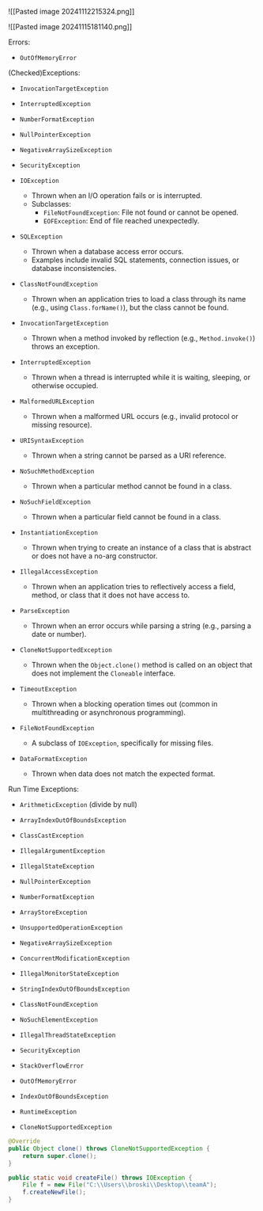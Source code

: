 
![[Pasted image 20241112215324.png]]

![[Pasted image 20241115181140.png]]



Errors:
- `OutOfMemoryError`

(Checked)Exceptions:
- `InvocationTargetException`
- `InterruptedException`
- `NumberFormatException`
- `NullPointerException`
- `NegativeArraySizeException`
- `SecurityException`

- `IOException`
    - Thrown when an I/O operation fails or is interrupted.
    - Subclasses:
        - `FileNotFoundException`: File not found or cannot be opened.
        - `EOFException`: End of file reached unexpectedly.
- `SQLException`
    - Thrown when a database access error occurs.
    - Examples include invalid SQL statements, connection issues, or database inconsistencies.
- `ClassNotFoundException`
    - Thrown when an application tries to load a class through its name (e.g., using `Class.forName()`), but the class cannot be found.
- `InvocationTargetException`
    - Thrown when a method invoked by reflection (e.g., `Method.invoke()`) throws an exception.
- `InterruptedException`
    - Thrown when a thread is interrupted while it is waiting, sleeping, or otherwise occupied.
- `MalformedURLException`
    - Thrown when a malformed URL occurs (e.g., invalid protocol or missing resource).
- `URISyntaxException`
    - Thrown when a string cannot be parsed as a URI reference.
- `NoSuchMethodException`
    - Thrown when a particular method cannot be found in a class.
- `NoSuchFieldException`
    - Thrown when a particular field cannot be found in a class.
- `InstantiationException`
    - Thrown when trying to create an instance of a class that is abstract or does not have a no-arg constructor.
- `IllegalAccessException`
    - Thrown when an application tries to reflectively access a field, method, or class that it does not have access to.
- `ParseException`
    - Thrown when an error occurs while parsing a string (e.g., parsing a date or number).
- `CloneNotSupportedException`
    - Thrown when the `Object.clone()` method is called on an object that does not implement the `Cloneable` interface.
- `TimeoutException`
    - Thrown when a blocking operation times out (common in multithreading or asynchronous programming).
- `FileNotFoundException`
    - A subclass of `IOException`, specifically for missing files.
- `DataFormatException`
    - Thrown when data does not match the expected format.


Run Time Exceptions:
- `ArithmeticException` (divide by null)
- `ArrayIndexOutOfBoundsException`
- `ClassCastException`
- `IllegalArgumentException`
- `IllegalStateException`
- `NullPointerException`
- `NumberFormatException`
- `ArrayStoreException`
- `UnsupportedOperationException`
- `NegativeArraySizeException`
- `ConcurrentModificationException`
- `IllegalMonitorStateException`
- `StringIndexOutOfBoundsException`
- `ClassNotFoundException`
- `NoSuchElementException`
- `IllegalThreadStateException`
- `SecurityException`
- `StackOverflowError`
- `OutOfMemoryError`
- `IndexOutOfBoundsException`
- `RuntimeException`


- `CloneNotSupportedException`
```java
@Override 
public Object clone() throws CloneNotSupportedException { 
	return super.clone();
}
```

```java
public static void createFile() throws IOException {
	File f = new File("C:\\Users\\broski\\Desktop\\teamA");
	f.createNewFile();
}
```
